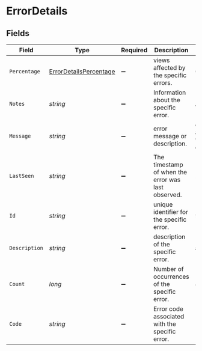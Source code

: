 # ErrorDetails


## Fields

| Field                                                                                                                                       | Type                                                                                                                                        | Required                                                                                                                                    | Description                                                                                                                                 | Example                                                                                                                                     |
| ------------------------------------------------------------------------------------------------------------------------------------------- | ------------------------------------------------------------------------------------------------------------------------------------------- | ------------------------------------------------------------------------------------------------------------------------------------------- | ------------------------------------------------------------------------------------------------------------------------------------------- | ------------------------------------------------------------------------------------------------------------------------------------------- |
| `Percentage`                                                                                                                                | [ErrorDetailsPercentage](../../Models/Components/ErrorDetailsPercentage.md)                                                                 | :heavy_minus_sign:                                                                                                                          | views affected by the specific errors.                                                                                                      | 0.0222222222222222                                                                                                                          |
| `Notes`                                                                                                                                     | *string*                                                                                                                                    | :heavy_minus_sign:                                                                                                                          | Information about the specific error.                                                                                                       | An informative note                                                                                                                         |
| `Message`                                                                                                                                   | *string*                                                                                                                                    | :heavy_minus_sign:                                                                                                                          | error message or description.                                                                                                               | com.fastpix.stats.sdk.h71.a - android.media.mediadrm$mediadrmstateexception: failed to handle key response: drm vendor-defined error: -2998 |
| `LastSeen`                                                                                                                                  | *string*                                                                                                                                    | :heavy_minus_sign:                                                                                                                          | The timestamp of when the error was last observed.                                                                                          | 2023-12-01T11:31:07.000Z                                                                                                                    |
| `Id`                                                                                                                                        | *string*                                                                                                                                    | :heavy_minus_sign:                                                                                                                          | unique identifier for the specific error.                                                                                                   | 9pa85f64-5717-4562-b3fc-2c963f66afa6                                                                                                        |
| `Description`                                                                                                                               | *string*                                                                                                                                    | :heavy_minus_sign:                                                                                                                          | description of the specific error.                                                                                                          | a description of the error                                                                                                                  |
| `Count`                                                                                                                                     | *long*                                                                                                                                      | :heavy_minus_sign:                                                                                                                          | Number of occurrences of the specific error.                                                                                                | 4                                                                                                                                           |
| `Code`                                                                                                                                      | *string*                                                                                                                                    | :heavy_minus_sign:                                                                                                                          | Error code associated with the specific error.                                                                                              | 1003                                                                                                                                        |